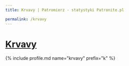 ```yaml
---
title: Krvavy | Patromierz - statystyki Patronite.pl

permalink: /krvavy
---
```


# [Krvavy](https://patronite.pl/krvavy)

{% include profile.md name="krvavy" prefix="k" %}

